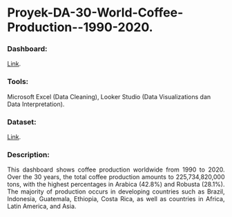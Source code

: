 # Proyek-DA-30-World-Coffee-Production--1990-2020.
### Dashboard: 
[Link](https://lookerstudio.google.com/u/0/reporting/c4b76bba-d61f-46d6-be51-e903ca8e61d6).
### Tools: 
Microsoft Excel (Data Cleaning), Looker Studio (Data Visualizations dan Data Interpretation).
### Dataset: 
[Link](https://www.kaggle.com/datasets/michals22/coffee-dataset).
### Description:
<p align="justify"> This dashboard shows coffee production worldwide from 1990 to 2020. Over the 30 years, the total coffee production amounts to 225,734,820,000 tons, with the highest percentages in Arabica (42.8%) and Robusta (28.1%). The majority of production occurs in developing countries such as Brazil, Indonesia, Guatemala, Ethiopia, Costa Rica, as well as countries in Africa, Latin America, and Asia.</p>

